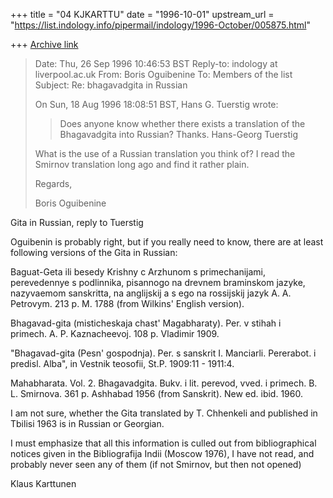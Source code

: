 +++
title = "04 KJKARTTU"
date = "1996-10-01"
upstream_url = "https://list.indology.info/pipermail/indology/1996-October/005875.html"

+++
[Archive link](https://list.indology.info/pipermail/indology/1996-October/005875.html)

>Date:          Thu, 26 Sep 1996 10:46:53 BST
>Reply-to:      indology at liverpool.ac.uk
>From:          Boris Oguibenine <oguibeni at monza.u-strasbg.fr>
>To:            Members of the list <indology at liverpool.ac.uk>
>Subject:       Re: bhagavadgita in Russian
>
>On Sun, 18 Aug 1996 18:08:51 BST, Hans G. Tuerstig wrote:
>
>>Does anyone know whether there exists a translation of the 
>Bhagavadgita
>>into Russian?
>>Thanks.
>>Hans-Georg Tuerstig
>
>What is the use of a Russian translation you think of? I read the 
>Smirnov 
>translation long ago and find it rather plain. 
>
>Regards, 
>
>
>Boris Oguibenine
>
>
Gita in Russian, reply to Tuerstig

Oguibenin is probably right, but if you really need to know, there are 
at least following versions of the Gita in Russian:

Baguat-Geta ili besedy Krishny c Arzhunom s primechanijami, perevedennye 
s podlinnika, pisannogo na drevnem braminskom jazyke, nazyvaemom 
sanskritta, na anglijskij a s ego na rossijskij jazyk A. A. Petrovym. 
213 p. M. 1788 (from Wilkins' English version).

Bhagavad-gita (misticheskaja chast' Magabharaty). Per. v stihah i  
primech. A. P. Kaznacheevoj. 108 p. Vladimir 1909.

"Bhagavad-gita (Pesn' gospodnja). Per. s sanskrit I. Manciarli. 
Pererabot. i predisl. Alba", in Vestnik teosofii, St.P. 1909:11 - 
1911:4.

Mahabharata. Vol. 2. Bhagavadgita. Bukv. i lit. perevod, vved. i 
primech. B. L. Smirnova. 361 p. Ashhabad 1956 (from Sanskrit). New ed. 
ibid. 1960.

I am not sure, whether the Gita translated by T. Chhenkeli and published 
in Tbilisi 1963 is in Russian or Georgian.

I must emphasize that all this information is culled out from 
bibliographical notices given in the Bibliografija Indii (Moscow 1976), 
I have not read, and probably never seen any of them (if not Smirnov, 
but then not opened) 

Klaus Karttunen






